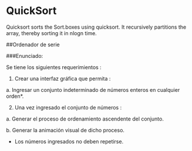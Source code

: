 # QuickSort

Quicksort sorts the Sort.boxes using quicksort. It recursively partitions the array, thereby sorting it in nlogn time.

##Ordenador de serie

###Enunciado:

Se tiene los siguientes requerimientos :

1. Crear una interfaz gráfica que permita :

a. Ingresar un conjunto indeterminado de números enteros en cualquier orden*.

2. Una vez ingresado el conjunto de números :

a. Generar el proceso de ordenamiento ascendente del conjunto.

b. Generar la animación visual de dicho proceso.

* Los números ingresados no deben repetirse.
